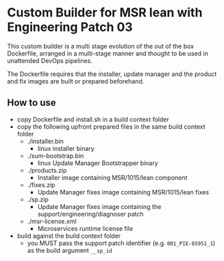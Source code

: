 # Custom Builder for MSR lean with Engineering Patch 03

This custom builder is a multi stage evolution of the out of the box Dockerfile, arranged in a multi-stage manner and thought to be used in unattended DevOps pipelines.

The Dockerfile requires that the installer, update manager and the product and fix images are built or prepared beforehand.

## How to use

- copy Dockerfile and install.sh in a build context folder
- copy the following upfront prepared files in the same build context folder
  - ./installer.bin
    - linux installer binary
  - ./sum-bootstrap.bin
    - linux Update Manager Bootstrapper binary
  - ./products.zip
    - Installer image containing MSR/1015/lean component
  - ./fixes.zip
    - Update Manager fixes image containing MSR/1015/lean fixes
  - ./sp.zip
    - Update Manager fixes image containing the support/engineering/diagnoser patch
  - ./msr-license.xml
    - Microservices runtime license file
- build against the build context folder
  - you MUST pass the support patch identifier (e.g. `001_PIE-85951_1`) as the build argument `__sp_id`